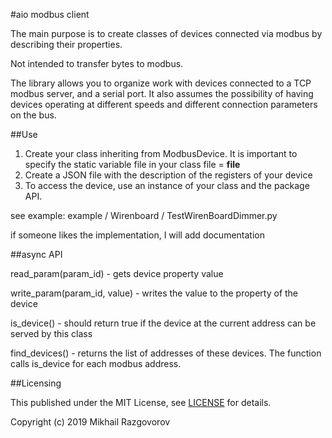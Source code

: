 #aio modbus client

The main purpose is to create classes of devices connected via modbus by describing their properties.

Not intended to transfer bytes to modbus.

The library allows you to organize work with devices connected to a TCP modbus server, and a serial port. It also assumes the possibility of having devices operating at different speeds and different connection parameters on the bus.

##Use

1. Create your class inheriting from ModbusDevice. It is important to specify the static variable file in your class file = __file__
2. Create a JSON file with the description of the registers of your device
3. To access the device, use an instance of your class and the package API.

see example: example / Wirenboard / TestWirenBoardDimmer.py

if someone likes the implementation, I will add documentation

##async API


read_param(param_id) - gets device property value

write_param(param_id, value) - writes the value to the property of the device

is_device() - should return true if the device at the current address can be served by this class

find_devices() - returns the list of addresses of these devices. The function calls is_device for each modbus address.

##Licensing

This published under the MIT License, see [LICENSE](LICENSE) for details.


Copyright (c) 2019 Mikhail Razgovorov 
